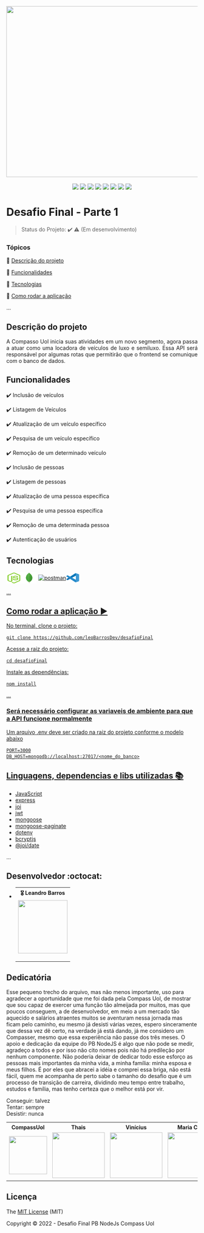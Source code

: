 <p align="center">

<img height="450" width="1000" src="https://user-images.githubusercontent.com/56005421/152711042-47d59143-08b7-47e6-b4bf-b1959a66b5e4.jpeg">

</p>

<p align="center">
  <img src="https://img.shields.io/badge/JavaScript-F7DF1E?style=for-the-badge&logo=javascript&logoColor=black"/>
  <img src="https://img.shields.io/badge/MongoDB-4EA94B?style=for-the-badge&logo=mongodb&logoColor=white"/>
  <img src="https://img.shields.io/badge/GitHub-100000?style=for-the-badge&logo=github&logoColor=white"/>
  <img src="https://img.shields.io/badge/Windows-0078D6?style=for-the-badge&logo=windows&logoColor=white"/>
  <img src="https://img.shields.io/badge/Node.js-43853D?style=for-the-badge&logo=node.js&logoColor=white"/>
  <img src="https://img.shields.io/badge/Markdown-000000?style=for-the-badge&logo=markdown&logoColor=white"/>
  <img src="https://img.shields.io/badge/Express.js-404D59?style=for-the-badge"/>
  <img src="https://img.shields.io/badge/Visual%20Studio%20Code-0078d7.svg?style=for-the-badge&logo=visual-studio-code&logoColor=white"/>
</p>

<h1>Desafio Final - Parte 1</h1> 



> Status do Projeto: :heavy_check_mark: :warning: (Em desenvolvimento)

### Tópicos 

:small_blue_diamond: [Descrição do projeto](#descrição-do-projeto)

:small_blue_diamond: [Funcionalidades](#funcionalidades)

:small_blue_diamond: [Tecnologias](#tecnologias)

:small_blue_diamond: [Como rodar a aplicação](#como-rodar-a-aplicação-arrow_forward)

... 

## Descrição do projeto 

<p align="justify">
  A Compasso Uol inicia suas atividades em um novo segmento, agora passa a atuar como uma locadora de veículos de luxo e semiluxo.
Essa API será responsável por algumas rotas que permitirão que o frontend se comunique com o banco de dados. 
</p>

## Funcionalidades

:heavy_check_mark: Inclusão de veículos

:heavy_check_mark: Listagem de Veículos  

:heavy_check_mark: Atualização de um veículo específico  

:heavy_check_mark: Pesquisa de um veículo específico  

:heavy_check_mark: Remoção de um determinado veículo

:heavy_check_mark: Inclusão de pessoas

:heavy_check_mark: Listagem de pessoas  

:heavy_check_mark: Atualização de uma pessoa específica  

:heavy_check_mark: Pesquisa de uma pessoa específica  

:heavy_check_mark: Remoção de uma determinada pessoa

:heavy_check_mark: Autenticação de usuários


## Tecnologias

<a href="https://nodejs.org/pt-br/download/" target="_blank"><img align="center" alt="nodeJs" height="30" width="40" src="https://raw.githubusercontent.com/devicons/devicon/2ae2a900d2f041da66e950e4d48052658d850630/icons/nodejs/nodejs-original.svg"></a><a href="https://www.mongodb.com/try/download/community" target="_blank"><img align="center" alt="mongo" height="30" width="40" src="https://github.com/devicons/devicon/blob/master/icons/mongodb/mongodb-original.svg"></a>
<a href="https://www.postman.com/downloads/" target="_blank"><img align="center" alt="postman" height="30" width="30" src="https://user-images.githubusercontent.com/82064724/147416090-89b4e7a3-2b78-417a-a154-f47940d23e38.png"><a href="https://code.visualstudio.com/download" target="_blank"><img align="center" alt="VsCode" height="25" width="35" src="https://github.com/devicons/devicon/blob/master/icons/vscode/vscode-original.svg"></a>
<a href="https://nodejs.org/pt-br/download/" target="_blank"><br>



...


## Como rodar a aplicação :arrow_forward:

No terminal, clone o projeto: 
```
git clone https://github.com/leoBarrosDev/desafioFinal
```
Acesse a raiz do projeto:
```
cd desafioFinal
```
Instale as dependências:
```
npm install
```

... 


### Será necessário configurar as variaveis de ambiente para que a API funcione normalmente

Um arquivo .env deve ser criado na raiz do projeto conforme o modelo abaixo
```
PORT=3000
DB_HOST=mongodb://localhost:27017/<nome_do_banco>
```

## Linguagens, dependencias e libs utilizadas :books:

- [JavaScript](https://www.javascript.com/)
- [express](https://expressjs.com/pt-br/)
- [joi](https://www.npmjs.com/package/joi)
- [jwt](https://jwt.io/)
- [mongoose](https://mongoosejs.com/docs/api.html)
- [mongoose-paginate](https://www.npmjs.com/package/mongoose-paginate)
- [dotenv](https://www.npmjs.com/package/dotenv)
- [bcryptjs](https://www.npmjs.com/package/bcryptjs)
- [@joi/date](https://www.npmjs.com/package/@joi/date)

...

## Desenvolvedor :octocat:

  <div align=left>
 
- <table>
  <tr align=center>
    <th><strong> 🎖 Leandro Barros  </strong></th>
  </tr>
   <td>
      <a href="https://github.com/leoBarrosDev">
        <img width="130" height="140" src="https://user-images.githubusercontent.com/56005421/152710724-321a8d23-69d9-41a4-90f4-14fc76867878.jpg"> 
        <p align="left">
</p></a>
    </td>
  </tr>
</table>
</div>
 
<div align=left>
  
  
## Dedicatória
  
  Esse pequeno trecho do arquivo, mas não menos importante, uso para agradecer a oportunidade que me foi dada pela Compass Uol, de mostrar que sou capaz de exercer uma função tão almeijada por muitos, mas que poucos conseguem, a de desenvolvedor, em meio a um mercado tão aquecido e salários atraentes muitos se aventuram nessa jornada mas ficam pelo caminho, eu mesmo já desisti várias vezes, espero sinceramente que dessa vez dê certo, na verdade já está dando, já me considero um Compasser, mesmo que essa experiência não passe dos três meses. O apoio e dedicação da equipe do PB NodeJS é algo que não pode se medir, agradeço a todos e por isso não cito nomes pois não há predileção por nenhum componente. Não poderia deixar de dedicar todo esse esforço as pessoas mais importantes da minha vida, a minha família: minha esposa e meus filhos. É por eles que abracei a idéia e comprei essa briga, não está fácil, quem me acompanha de perto sabe o tamanho do desafio que é um processo de transição de carreira, dividindo meu tempo entre trabalho, estudos e família, mas tenho certeza que o melhor está por vir. 

Conseguir: talvez <br>
Tentar: sempre <br>
Desistir: nunca  <br>
  
  <div align=left style="width:100%">
<table>
  <tr align=center>
    <th>CompassUol</th>
    <th>Thais</th>
    <th>Vinícius</th>
    <th>Maria Clara</th>
    <th>Isabel</th>
    </tr>
  <td>
      <a href="https://compass.uol/">
        <img width="100" height="100" src="https://user-images.githubusercontent.com/56005421/152708030-773b2973-5f36-4a5e-98e6-d3819f13c098.png">
      </a>
    </td>
    <td>
      <a href="https://www.facebook.com/profile.php?id=100007931478680&__cft__[0]=AZXFOYbRGGhFkGqerZkt9D1xb-TxciM3TQhQYaoqH_8qeSjZcHD_FzbwgGWHnmNGXV87QbyblTY2VgELHTbDcBfmOQmT7VFNXZf0M3Me6jZCXnIe4YBZ653ximMe4ZuptjY&__tn__=-UC%2CP-R">
       <img width="138" height="120" src="https://user-images.githubusercontent.com/56005421/152709492-2490e0de-8e17-43f9-b40a-7f8167127e03.jpeg">
      </a>
    </td>
  <td>
       <img width="138" height="120" src="https://user-images.githubusercontent.com/56005421/152710031-8c9a5f63-563f-4b83-990d-d5ebda1fcfaf.jpeg">
      </a>
    </td>
   <td>
       <img width="130" height="120" src="https://user-images.githubusercontent.com/56005421/152709976-d29b84cd-c6d1-43c0-89b5-cd1099d1d6b9.jpeg">
      </a>
    </td>
  <td>
       <img width="110" height="120" src="https://user-images.githubusercontent.com/56005421/152709864-73149c8a-daa8-410b-90e5-fe2717da83a5.jpeg">
      </a>
    </td>
  </tr>
</table>
 
</div>


## Licença 

The [MIT License](./LICENSE) (MIT)

Copyright :copyright: 2022 - Desafio Final PB NodeJs Compass Uol
  
  
 

